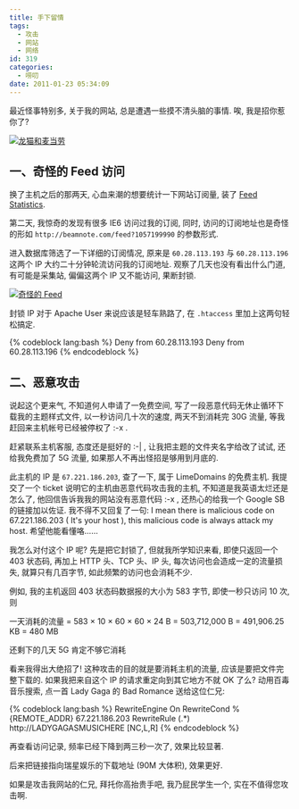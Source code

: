 ```yaml
---
title: 手下留情
tags:
  - 攻击
  - 网站
  - 网络
id: 319
categories:
  - 唠叨
date: 2011-01-23 05:34:09
---
```


最近怪事特别多, 关于我的网站, 总是遭遇一些摸不清头脑的事情. 唉, 我是招你惹你了?

[![龙猫和麦当劳](//img.beamnote.com/2011/totoro-and-mcdonald.jpg)](//img.beamnote.com/2011/totoro-and-mcdonald.jpg)<!-- more -->

## 一、奇怪的 Feed 访问

换了主机之后的那两天, 心血来潮的想要统计一下网站订阅量, 装了 [Feed Statistics](http://www.chrisfinke.com/wordpress/plugins/feed-statistics/).

第二天, 我惊奇的发现有很多 IE6 访问过我的订阅, 同时, 访问的订阅地址也是奇怪的形如 `http://beamnote.com/feed?1057199990` 的参数形式.

进入数据库筛选了一下详细的订阅情况, 原来是 `60.28.113.193` 与 `60.28.113.196` 这两个 IP 大约二十分钟轮流访问我的订阅地址. 观察了几天也没有看出什么门道, 有可能是采集站, 偏偏这两个 IP 又不能访问, 果断封锁.

[![奇怪的 Feed](//img.beamnote.com/2011/strange-feed.png)](//img.beamnote.com/2011/strange-feed.png)

封锁 IP 对于 Apache User 来说应该是轻车熟路了, 在 `.htaccess` 里加上这两句轻松搞定.

{% codeblock lang:bash %}
Deny from 60.28.113.193
Deny from 60.28.113.196
{% endcodeblock %}

## 二、恶意攻击

说起这个更来气, 不知道何人申请了一免费空间, 写了一段恶意代码无休止循环下载我的主题样式文件, 以一秒访问几十次的速度, 两天不到消耗完 30G 流量, 等我赶回来主机帐号已经被停权了 :-x .

赶紧联系主机客服, 态度还是挺好的 :-| , 让我把主题的文件夹名字给改了试试, 还给我免费加了 5G 流量, 如果那人不再出怪招是够用到月底的.

此主机的 IP 是 `67.221.186.203`, 查了一下, 属于 LimeDomains 的免费主机. 我提交了一个 ticket 说明它的主机由恶意代码攻击我的主机, 不知道是我英语太烂还是怎么了, 他回信告诉我我的网站没有恶意代码 :-x , 还热心的给我一个 Google SB 的链接加以佐证. 我不得不又回复了一句: I mean there is malicious code on 67.221.186.203 ( It's your host ), this malicious code is always attack my host. 希望他能看懂咯……

我怎么对付这个 IP 呢? 先是把它封锁了, 但就我所学知识来看, 即使只返回一个 403 状态码, 再加上 HTTP 头、TCP 头、IP 头, 每次访问也会造成一定的流量损失, 就算只有几百字节, 如此频繁的访问也会消耗不少.

例如, 我的主机返回 403 状态码数据报的大小为 583 字节, 即使一秒只访问 10 次, 则

一天消耗的流量 = 583 × 10 × 60 × 60 × 24 B = 503,712,000 B = 491,906.25 KB = 480 MB

还剩下的几天 5G 肯定不够它消耗

看来我得出大绝招了\! 这种攻击的目的就是要消耗主机的流量, 应该是要把文件完整下载的. 如果我把来自这个 IP 的请求重定向到其它地方不就 OK 了么? 动用百毒音乐搜索, 点一首 Lady Gaga 的 Bad Romance 送给这位仁兄:

{% codeblock lang:bash %}
<IfModule mod_rewrite.c>
    RewriteEngine On
    RewriteCond %{REMOTE_ADDR} 67.221.186.203
    RewriteRule (.*) http://LADYGAGASMUSICHERE [NC,L,R]
</IfModule>
{% endcodeblock %}

再查看访问记录, 频率已经下降到两三秒一次了, 效果比较显著.

后来把链接指向瑞星娱乐的下载地址 (90M 大体积), 效果更好.

如果是攻击我网站的仁兄, 拜托你高抬贵手吧, 我乃屁民学生一个, 实在不值得您攻击啊.
